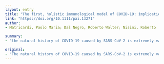 ```yaml
---
layout: entry
title: "The first, holistic immunological model of COVID-19: implications for prevention, diagnosis, and public health measures"
link: "https://doi.org/10.1111/pai.13271"
author:
- Matricardi, Paolo Maria; Dal Negro, Roberto Walter; Nisini, Roberto

summary:
- "the natural history of COVID-19 caused by SARS-CoV-2 is extremely variable, ranging from mild infection to multi-organ failure, eventually fatal, mainly in the eldest. We propose here the first model, explaining how the outcome of first, crucial 10-15 days after infection hangs on the balance between the cumulative dose of viral exposure and the efficacy of the local innate immune response."

original:
- "The natural history of COVID-19 caused by SARS-CoV-2 is extremely variable, ranging from asymptomatic or mild infection, mainly in children, to multi-organ failure, eventually fatal, mainly in the eldest. We propose here the first model, explaining how the outcome of first, crucial 10-15 days after infection, hangs on the balance between the cumulative dose of viral exposure and the efficacy of the local innate immune response (natural IgA and IgM antibodies, Mannose Binding Lectin ). If SARS-CoV-2 runs the blockade of this innate immunity and spreads from the upper airways to the alveoli in the early phases of the infections, it can replicate with no local resistance, causing pneumonia and releasing high amounts of antigens. The delayed and strong adaptive immune response (high affinity IgM and IgG antibodies) that follows, causes severe inflammation and triggers mediator cascades (complement, coagulation, and cytokine storm) leading to complications often requiring intensive therapy and being, in some patients, fatal. Low-moderate physical activity can still be recommended. However, extreme physical activity and hyperventilation during the incubation days and early stages of COVID-19, facilitates early direct penetration of high numbers of virus particles in the lower airways and the alveoli, without impacting on the airway?s mucosae covered by neutralizing antibodies. This allows the virus bypassing the efficient immune barrier of the upper airways mucosa in already infected, young and otherwise healthy athletes. In conclusion, whether the virus or the adaptative immune response reach the lungs first, is a crucial factor deciding the fate of the patient. This ?quantitative and time-sequence dependent? model has several implications for prevention, diagnosis, and therapy of COVID-19 at all ages."
---
```


